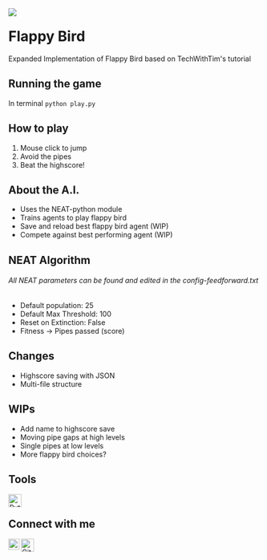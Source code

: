 <img align="left" src=https://user-images.githubusercontent.com/38664342/121623181-deccb580-ca34-11eb-9888-ff0445d791d7.png>

# Flappy Bird 
Expanded Implementation of Flappy Bird based on TechWithTim's tutorial

## Running the game
In terminal
``` python play.py ```

## How to play
1) Mouse click to jump
2) Avoid the pipes
3) Beat the highscore!

## About the A.I.
- Uses the NEAT-python module
- Trains agents to play flappy bird
- Save and reload best flappy bird agent (WIP)
- Compete against best performing agent (WIP)

## NEAT Algorithm 
###### All NEAT parameters can be found and edited in the config-feedforward.txt
- Default population: 25
- Default Max Threshold: 100
- Reset on Extinction: False
- Fitness -> Pipes passed (score)

## Changes
- Highscore saving with JSON
- Multi-file structure

## WIPs
- Add name to highscore save
- Moving pipe gaps at high levels
- Single pipes at low levels
- More flappy bird choices?

## Tools
[<img align="left" alt="Python" width="26px" src="https://raw.githubusercontent.com/github/explore/80688e429a7d4ef2fca1e82350fe8e3517d3494d/topics/python/python.png" />][linkedin]

</br>

## Connect with me
[<img align="left" alt="shaun jullens | LinkedIn" width="22px" src="https://cdn.jsdelivr.net/npm/simple-icons@v3/icons/linkedin.svg" />][linkedin]
[<img align="left" alt="GitHub" width="26px" src="https://raw.githubusercontent.com/github/explore/78df643247d429f6cc873026c0622819ad797942/topics/github/github.png" />][website]

[linkedin]: https://www.linkedin.com/in/shaun-jullens/
[website]: https://github.com/saltasaurus/




